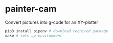# painter-cam
Convert pictures into g-code for an XY-plotter

```bash
pip3 install pipenv # download required package
make # sets up environment
```